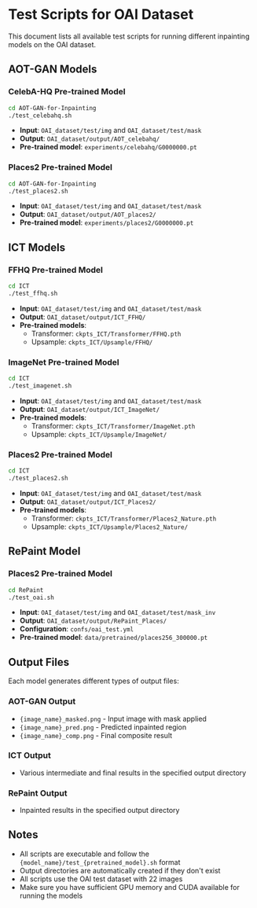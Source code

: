 # Test Scripts for OAI Dataset

This document lists all available test scripts for running different inpainting models on the OAI dataset.

## AOT-GAN Models

### CelebA-HQ Pre-trained Model
```bash
cd AOT-GAN-for-Inpainting
./test_celebahq.sh
```
- **Input**: `OAI_dataset/test/img` and `OAI_dataset/test/mask`
- **Output**: `OAI_dataset/output/AOT_celebahq/`
- **Pre-trained model**: `experiments/celebahq/G0000000.pt`

### Places2 Pre-trained Model
```bash
cd AOT-GAN-for-Inpainting
./test_places2.sh
```
- **Input**: `OAI_dataset/test/img` and `OAI_dataset/test/mask`
- **Output**: `OAI_dataset/output/AOT_places2/`
- **Pre-trained model**: `experiments/places2/G0000000.pt`

## ICT Models

### FFHQ Pre-trained Model
```bash
cd ICT
./test_ffhq.sh
```
- **Input**: `OAI_dataset/test/img` and `OAI_dataset/test/mask`
- **Output**: `OAI_dataset/output/ICT_FFHQ/`
- **Pre-trained models**: 
  - Transformer: `ckpts_ICT/Transformer/FFHQ.pth`
  - Upsample: `ckpts_ICT/Upsample/FFHQ/`

### ImageNet Pre-trained Model
```bash
cd ICT
./test_imagenet.sh
```
- **Input**: `OAI_dataset/test/img` and `OAI_dataset/test/mask`
- **Output**: `OAI_dataset/output/ICT_ImageNet/`
- **Pre-trained models**: 
  - Transformer: `ckpts_ICT/Transformer/ImageNet.pth`
  - Upsample: `ckpts_ICT/Upsample/ImageNet/`

### Places2 Pre-trained Model
```bash
cd ICT
./test_places2.sh
```
- **Input**: `OAI_dataset/test/img` and `OAI_dataset/test/mask`
- **Output**: `OAI_dataset/output/ICT_Places2/`
- **Pre-trained models**: 
  - Transformer: `ckpts_ICT/Transformer/Places2_Nature.pth`
  - Upsample: `ckpts_ICT/Upsample/Places2_Nature/`

## RePaint Model

### Places2 Pre-trained Model
```bash
cd RePaint
./test_oai.sh
```
- **Input**: `OAI_dataset/test/img` and `OAI_dataset/test/mask_inv`
- **Output**: `OAI_dataset/output/RePaint_Places/`
- **Configuration**: `confs/oai_test.yml`
- **Pre-trained model**: `data/pretrained/places256_300000.pt`

## Output Files

Each model generates different types of output files:

### AOT-GAN Output
- `{image_name}_masked.png` - Input image with mask applied
- `{image_name}_pred.png` - Predicted inpainted region
- `{image_name}_comp.png` - Final composite result

### ICT Output
- Various intermediate and final results in the specified output directory

### RePaint Output
- Inpainted results in the specified output directory

## Notes

- All scripts are executable and follow the `{model_name}/test_{pretrained_model}.sh` format
- Output directories are automatically created if they don't exist
- All scripts use the OAI test dataset with 22 images
- Make sure you have sufficient GPU memory and CUDA available for running the models
